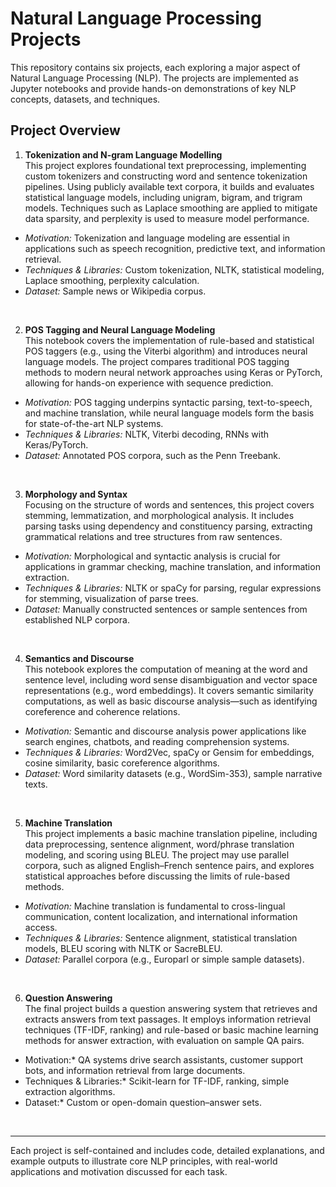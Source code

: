 # Natural Language Processing Projects

This repository contains six projects, each exploring a major aspect of Natural Language Processing (NLP). The projects are implemented as Jupyter notebooks and provide hands-on demonstrations of key NLP concepts, datasets, and techniques.

## Project Overview

1. **Tokenization and N-gram Language Modelling**  
This project explores foundational text preprocessing, implementing custom tokenizers and constructing word and sentence tokenization pipelines. Using publicly available text corpora, it builds and evaluates statistical language models, including unigram, bigram, and trigram models. Techniques such as Laplace smoothing are applied to mitigate data sparsity, and perplexity is used to measure model performance. 

- *Motivation:* Tokenization and language modeling are essential in applications such as speech recognition, predictive text, and information retrieval.  
- *Techniques & Libraries:* Custom tokenization, NLTK, statistical modeling, Laplace smoothing, perplexity calculation.  
- *Dataset:* Sample news or Wikipedia corpus.

<br>

2. **POS Tagging and Neural Language Modeling**  
   This notebook covers the implementation of rule-based and statistical POS taggers (e.g., using the Viterbi algorithm) and introduces neural language models. The project compares traditional POS tagging methods to modern neural network approaches using Keras or PyTorch, allowing for hands-on experience with sequence prediction.  
   
- *Motivation:* POS tagging underpins syntactic parsing, text-to-speech, and machine translation, while neural language models form the basis for state-of-the-art NLP systems.  
- *Techniques & Libraries:* NLTK, Viterbi decoding, RNNs with Keras/PyTorch.  
- *Dataset:* Annotated POS corpora, such as the Penn Treebank.

<br>

3. **Morphology and Syntax**  
   Focusing on the structure of words and sentences, this project covers stemming, lemmatization, and morphological analysis. It includes parsing tasks using dependency and constituency parsing, extracting grammatical relations and tree structures from raw sentences. 

- *Motivation:* Morphological and syntactic analysis is crucial for applications in grammar checking, machine translation, and information extraction.  
- *Techniques & Libraries:* NLTK or spaCy for parsing, regular expressions for stemming, visualization of parse trees.  
- *Dataset:* Manually constructed sentences or sample sentences from established NLP corpora.

<br>

4. **Semantics and Discourse**  
   This notebook explores the computation of meaning at the word and sentence level, including word sense disambiguation and vector space representations (e.g., word embeddings). It covers semantic similarity computations, as well as basic discourse analysis—such as identifying coreference and coherence relations.  

- *Motivation:* Semantic and discourse analysis power applications like search engines, chatbots, and reading comprehension systems.  
- *Techniques & Libraries:* Word2Vec, spaCy or Gensim for embeddings, cosine similarity, basic coreference algorithms.  
- *Dataset:* Word similarity datasets (e.g., WordSim-353), sample narrative texts.

<br>

5. **Machine Translation**  
   This project implements a basic machine translation pipeline, including data preprocessing, sentence alignment, word/phrase translation modeling, and scoring using BLEU. The project may use parallel corpora, such as aligned English–French sentence pairs, and explores statistical approaches before discussing the limits of rule-based methods.  

- *Motivation:* Machine translation is fundamental to cross-lingual communication, content localization, and international information access.  
- *Techniques & Libraries:* Sentence alignment, statistical translation models, BLEU scoring with NLTK or SacreBLEU.  
- *Dataset:* Parallel corpora (e.g., Europarl or simple sample datasets).

<br>

6. **Question Answering**  
   The final project builds a question answering system that retrieves and extracts answers from text passages. It employs information retrieval techniques (TF-IDF, ranking) and rule-based or basic machine learning methods for answer extraction, with evaluation on sample QA pairs.  

- Motivation:* QA systems drive search assistants, customer support bots, and information retrieval from large documents.  
- Techniques & Libraries:* Scikit-learn for TF-IDF, ranking, simple extraction algorithms.  
- Dataset:* Custom or open-domain question–answer sets.

<br>

---

Each project is self-contained and includes code, detailed explanations, and example outputs to illustrate core NLP principles, with real-world applications and motivation discussed for each task.
